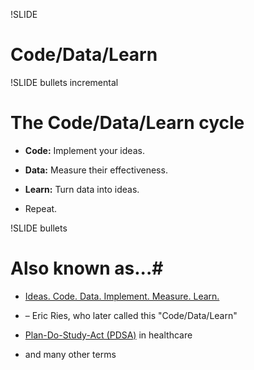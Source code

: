 !SLIDE
# Code/Data/Learn #

!SLIDE bullets incremental
# The Code/Data/Learn cycle

* **Code:** Implement your ideas.

* **Data:** Measure their effectiveness.

* **Learn:** Turn data into ideas.

* Repeat.

!SLIDE bullets
# Also known as...#

* [Ideas. Code. Data. Implement. Measure. Learn.](http://www.startuplessonslearned.com/2008/09/ideas-code-data-implement-measure-learn.html)

* – Eric Ries, who later called this "Code/Data/Learn"

* [Plan-Do-Study-Act (PDSA)](http://www.ihi.org/IHI/Topics/Improvement/ImprovementMethods/Tools/Plan-Do-Study-Act%20%28PDSA%29%20Worksheet) in healthcare

* and many other terms